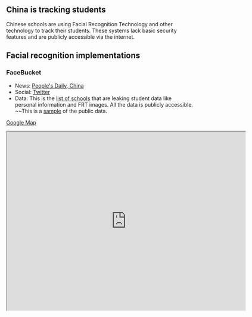 ## China is tracking students
Chinese schools are using Facial Recognition Technology and other technology to track their students.
These systems lack basic security features and are publicly accessible via the internet.
 
## Facial recognition implementations

### FaceBucket

* News: [People's Daily, China](https://twitter.com/PDChina/status/1080728488825434112)
* Social: [Twitter](https://twitter.com/0xDUDE/status/1216035348108713984)
* Data: This is the [list of schools](FaceBucket-schools.md) that are leaking student data like personal information and FRT images. All the data is publicly accessible. ~~This is a [sample](https://github.com/cookiemonster/2020-Chinese-Dataleaks/blob/master/README.md) of the public data.

[Google Map](https://drive.google.com/open?id=1VdWG_yFtF5C_Fh9YvLKipQ7URahyclbS&usp=sharing)
<iframe src="https://www.google.com/maps/d/u/2/embed?mid=1VdWG_yFtF5C_Fh9YvLKipQ7URahyclbS" width="640" height="480"></iframe>
  
  
